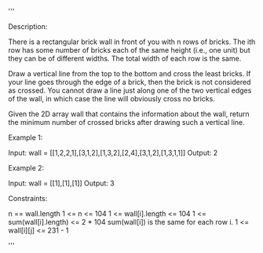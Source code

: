 '''

Description:

There is a rectangular brick wall in front of you with n rows of bricks. The ith row has some number of bricks each of the same height (i.e., one unit) but they can be of different widths. The total width of each row is the same.

Draw a vertical line from the top to the bottom and cross the least bricks. If your line goes through the edge of a brick, then the brick is not considered as crossed. You cannot draw a line just along one of the two vertical edges of the wall, in which case the line will obviously cross no bricks.

Given the 2D array wall that contains the information about the wall, return the minimum number of crossed bricks after drawing such a vertical line.

Example 1:


Input: wall = [[1,2,2,1],[3,1,2],[1,3,2],[2,4],[3,1,2],[1,3,1,1]]
Output: 2



Example 2:

Input: wall = [[1],[1],[1]]
Output: 3
 

Constraints:

n == wall.length
1 <= n <= 104
1 <= wall[i].length <= 104
1 <= sum(wall[i].length) <= 2 * 104
sum(wall[i]) is the same for each row i.
1 <= wall[i][j] <= 231 - 1

'''
